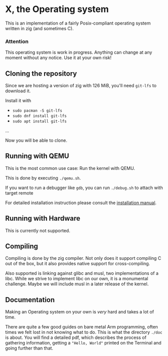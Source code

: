# X, the Operating system

This is an implementation of a fairly Posix-compliant operating system written in zig (and sometimes C).

### Attention
This operating system is work in progress. Anything can change at any moment without any notice. Use it at your own risk!


## Cloning the repository

Since we are hosting a version of zig with 126 MiB, you'll need `git-lfs` to download it.

Install it with
- `sudo pacman -S git-lfs`
- `sudo dnf install git-lfs`
- `sudo apt install git-lfs`

...

Now you will be able to clone.

## Running with QEMU

This is the most common use case: Run the kernel with QEMU.

This is done by executing `./qemu.sh`.

If you want to run a debugger like `gdb`, you can run `./debug.sh` to attach with target remote

For detailed installation instruction please consult the [installation manual](./doc/INSTALL.md).

## Running with Hardware

This is currently not supported.

## Compiling

Compiling is done by the zig compiler. Not only does it support compiling C out of the box,
but it also provides native support for cross-compiling.

Also supported is linking against glibc and musl, two implementations of a libc. While we strive to
implement libc on our own, it is a monumental challenge. Maybe we will include musl in a later release of the kernel.

## Documentation

Making an Operating system on your own is *very* hard and takes a lot of time.

There are quite a few good guides on bare metal Arm programming, often times we felt lost in not knowing what to do.
This is what the directory `./doc` is about. You will find a detailed pdf, which describes the process of gathering information,
getting a `"Hello, World"` printed on the Terminal and going further than that.



